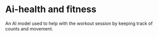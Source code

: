 # Ai-health and fitness
 An AI model used to help with the workout session by keeping track of counts and movement.
